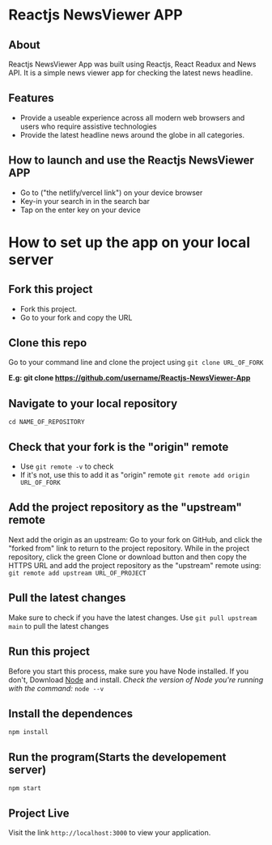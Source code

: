 # Reactjs NewsViewer APP

## About
Reactjs NewsViewer App was built using Reactjs, React Readux and News API. It is a simple news viewer app for checking the latest news headline.

## Features
* Provide a useable experience across all modern web browsers and users who require assistive technologies
* Provide the latest headline news around the globe in all categories.

## How to launch and use the Reactjs NewsViewer APP
* Go to ("the netlify/vercel link") on your device browser
* Key-in your search in in the search bar
* Tap on the enter key on your device

# How to set up the app on your local server
## Fork this project
* Fork this project.
* Go to your fork and copy the URL

## Clone this repo
Go to your command line and clone the project using 
`git clone URL_OF_FORK`

**E.g: git clone https://github.com/username/Reactjs-NewsViewer-App**

## Navigate to your local repository
`cd NAME_OF_REPOSITORY`

## Check that your fork is the "origin" remote
* Use `git remote -v` to check
* If it's not, use this to add it as "origin" remote `git remote add origin URL_OF_FORK`

## Add the project repository as the "upstream" remote
Next add the origin as an upstream: Go to your fork on GitHub, and click the "forked from" link to return to the project repository. While in the project repository, click the green Clone or download button and then copy the HTTPS URL and add the project repository as the "upstream" remote using: `git remote add upstream URL_OF_PROJECT`

## Pull the latest changes
Make sure to check if you have the latest changes. 
Use `git pull upstream main` to pull the latest changes


## Run this project

Before you start this process, make sure you have Node installed. 
If you don't, Download <a href="https://nodejs.org/en/">Node</a> and install.
*Check the version of Node you're running with the command:* `node --v`


## Install the dependences
`npm install`

## Run the program(Starts the developement server)
`npm start`

## Project Live
Visit the link `http://localhost:3000` to view your application.
